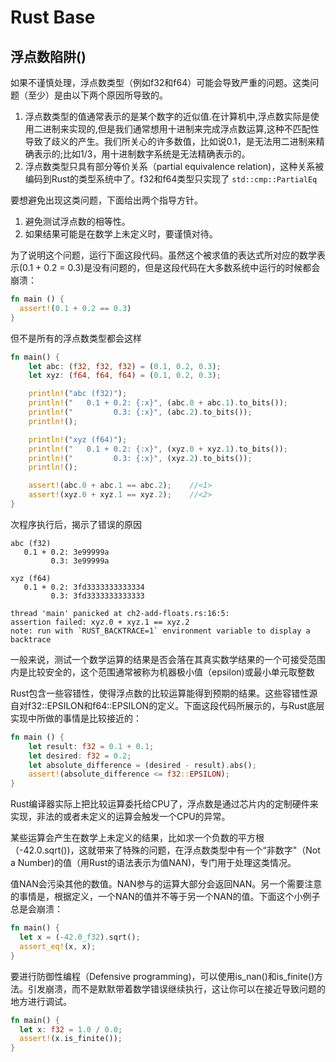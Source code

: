 # Rust Base

## 浮点数陷阱()

如果不谨慎处理，浮点数类型（例如f32和f64）可能会导致严重的问题。这类问题（至少）是由以下两个原因所导致的。

1. 浮点数类型的值通常表示的是某个数字的近似值.在计算机中,浮点数实际是使用二进制来实现的,但是我们通常想用十进制来完成浮点数运算,这种不匹配性导致了歧义的产生。我们所关心的许多数值，比如说0.1，是无法用二进制来精确表示的;比如1/3，用十进制数字系统是无法精确表示的。
2. 浮点数类型只具有部分等价关系（partial equivalence relation)，这种关系被编码到Rust的类型系统中了。f32和f64类型只实现了 `std::cmp::PartialEq`

要想避免出现这类问题，下面给出两个指导方针。

1. 避免测试浮点数的相等性。
2. 如果结果可能是在数学上未定义时，要谨慎对待。

为了说明这个问题，运行下面这段代码。虽然这个被求值的表达式所对应的数学表示(0.1 + 0.2 = 0.3)是没有问题的，但是这段代码在大多数系统中运行的时候都会崩溃：

```rust
fn main () {
  assert!(0.1 + 0.2 == 0.3)
}
```

但不是所有的浮点数类型都会这样

```rust
fn main() {
    let abc: (f32, f32, f32) = (0.1, 0.2, 0.3);
    let xyz: (f64, f64, f64) = (0.1, 0.2, 0.3);

    println!("abc (f32)");
    println!("   0.1 + 0.2: {:x}", (abc.0 + abc.1).to_bits());
    println!("         0.3: {:x}", (abc.2).to_bits());
    println!();

    println!("xyz (f64)");
    println!("   0.1 + 0.2: {:x}", (xyz.0 + xyz.1).to_bits());
    println!("         0.3: {:x}", (xyz.2).to_bits());
    println!();

    assert!(abc.0 + abc.1 == abc.2);    //<1>
    assert!(xyz.0 + xyz.1 == xyz.2);    //<2>
}
```

次程序执行后，揭示了错误的原因

```shell
abc (f32)
   0.1 + 0.2: 3e99999a
         0.3: 3e99999a

xyz (f64)
   0.1 + 0.2: 3fd3333333333334
         0.3: 3fd3333333333333

thread 'main' panicked at ch2-add-floats.rs:16:5:
assertion failed: xyz.0 + xyz.1 == xyz.2
note: run with `RUST_BACKTRACE=1` environment variable to display a backtrace
```

一般来说，测试一个数学运算的结果是否会落在其真实数学结果的一个可接受范围内是比较安全的，这个范围通常被称为机器极小值（epsilon)或最小单元取整数

Rust包含一些容错性，使得浮点数的比较运算能得到预期的结果。这些容错性源自对f32::EPSILON和f64::EPSILON的定义。下面这段代码所展示的，与Rust底层实现中所做的事情是比较接近的：

```rust
fn main () {
    let result: f32 = 0.1 + 0.1;
    let desired: f32 = 0.2;
    let absolute_difference = (desired - result).abs();
    assert!(absolute_difference <= f32::EPSILON);
}
```

Rust编译器实际上把比较运算委托给CPU了，浮点数是通过芯片内的定制硬件来实现，非法的或者未定义的运算会触发一个CPU的异常。

某些运算会产生在数学上未定义的结果，比如求一个负数的平方根（-42.0.sqrt())，这就带来了特殊的问题，在浮点数类型中有一个“非数字"（Not a Number)的值（用Rust的语法表示为值NAN)，专门用于处理这类情况。

值NAN会污染其他的数值。NAN参与的运算大部分会返回NAN。另一个需要注意的事情是，根据定义，一个NAN的值并不等于另一个NAN的值。下面这个小例子总是会崩溃：

```rust
fn main() {
  let x = (-42.0_f32).sqrt();
  assert_eq!(x, x);
}
```

要进行防御性编程（Defensive programming)，可以使用is_nan()和is_finite()方法。引发崩溃，而不是默默带着数学错误继续执行，这让你可以在接近导致问题的地方进行调试。

```rust
fn main() {
  let x: f32 = 1.0 / 0.0;
  assert!(x.is_finite());
}
```
